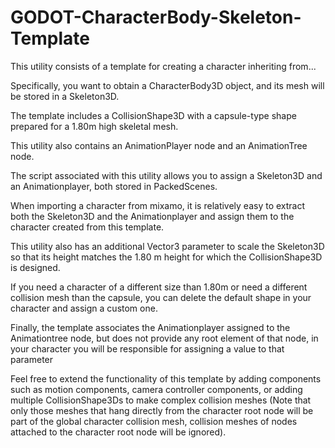 # GODOT-CharacterBody-Skeleton-Template

This utility consists of a template for creating a character inheriting from...

Specifically, you want to obtain a CharacterBody3D object, and its mesh will be stored in a Skeleton3D.

The template includes a CollisionShape3D with a capsule-type shape prepared for a 1.80m high skeletal mesh.

This utility also contains an AnimationPlayer node and an AnimationTree node.

The script associated with this utility allows you to assign a Skeleton3D and an Animationplayer, both stored in PackedScenes.

When importing a character from mixamo, it is relatively easy to extract both the Skeleton3D and the Animationplayer and assign them to the character created from this template. 

This utility also has an additional Vector3 parameter to scale the Skeleton3D so that its height matches the 1.80 m height for which the CollisionShape3D is designed.

If you need a character of a different size than 1.80m or need a different collision mesh than the capsule, you can delete the default shape in your character and assign a custom one.

Finally, the template associates the Animationplayer assigned to the Animationtree node, but does not provide any root element of that node, in your character you will be responsible for assigning a value to that parameter

Feel free to extend the functionality of this template by adding components such as motion components, camera controller components, or adding multiple CollisionShape3Ds to make complex collision meshes (Note that only those meshes that hang directly from the character root node will be part of the global character collision mesh, collision meshes of nodes attached to the character root node will be ignored).
